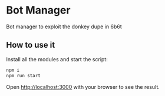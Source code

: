 # Bot Manager
Bot manager to exploit the donkey dupe in 6b6t

## How to use it
Install all the modules and start the script:
```bash
npm i
npm run start
```
Open [http://localhost:3000](http://localhost:3000) with your browser to see the result.